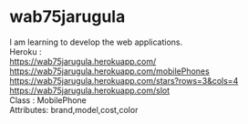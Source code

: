 # wab75jarugula<br>
I am learning to develop the web applications.<br>
Heroku :<br>
<https://wab75jarugula.herokuapp.com/><br>
<https://wab75jarugula.herokuapp.com/mobilePhones><br>
<https://wab75jarugula.herokuapp.com/stars?rows=3&cols=4><br>
<https://wab75jarugula.herokuapp.com/slot><br>
Class : MobilePhone <br>
Attributes: brand,model,cost,color
